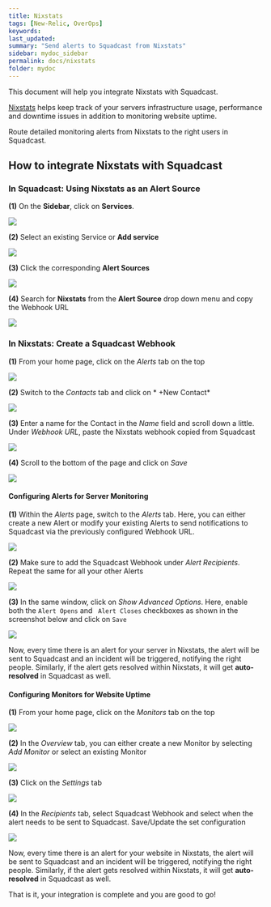 ```yaml
---
title: Nixstats
tags: [New-Relic, OverOps]
keywords: 
last_updated: 
summary: "Send alerts to Squadcast from Nixstats"
sidebar: mydoc_sidebar
permalink: docs/nixstats
folder: mydoc
---
```


This document will help you integrate Nixstats with Squadcast.

[Nixstats](https://nixstats.com/) helps keep track of your servers infrastructure usage, performance and downtime issues in addition to monitoring website uptime.

Route detailed monitoring alerts from Nixstats to the right users in Squadcast.

## How to integrate Nixstats with Squadcast

### In Squadcast: Using Nixstats as an Alert Source

**(1)** On the **Sidebar**, click on **Services**.

![](images/integration_1-1.png)

**(2)** Select an existing Service or **Add service** 

![](images/integration_1-2.png)

**(3)** Click the corresponding **Alert Sources**

![](images/integration_1.png)

**(4)** Search for **Nixstats** from  the **Alert Source** drop down menu and copy the Webhook URL

![](images/nixstats_1.png)

### In Nixstats: Create a Squadcast Webhook

**(1)** From your home page, click on the *Alerts* tab on the top

![](images/nixstats_2.png)

**(2)** Switch to the *Contacts* tab and click on * +New Contact*

![](images/nixstats_3.png)

**(3)** Enter a name for the Contact in the *Name* field and scroll down a little. Under *Webhook URL*, paste the Nixstats webhook copied from Squadcast

![](images/nixstats_4.png)

**(4)** Scroll to the bottom of the page and click on *Save*

![](images/nixstats_5.png)

#### Configuring Alerts for Server Monitoring

**(1)** Within the *Alerts* page, switch to the *Alerts* tab. Here, you can either create a new Alert or modify your existing Alerts to send notifications to Squadcast via the previously configured Webhook URL.

![](images/nixstats_6.png)

**(2)** Make sure to add the Squadcast Webhook under *Alert Recipients*. Repeat the same for all your other Alerts

![](images/nixstats_7.png)

**(3)** In the same window, click on *Show Advanced Options*. Here, enable both the `Alert Opens` and ` Alert Closes` checkboxes as shown in the screenshot below and click on `Save`

![](images/nixstats_8.png)

Now, every time there is an alert for your server in Nixstats, the alert will be sent to Squadcast and an incident will be triggered, notifying the right people. Similarly, if the alert gets resolved within Nixstats, it will get **auto-resolved** in Squadcast as well.

#### Configuring Monitors for Website Uptime

**(1)** From your home page, click on the *Monitors* tab on the top

![](images/nixstats_9.png)

**(2)** In the *Overview* tab, you can either create a new Monitor by selecting *Add Monitor* or select an existing Monitor

![](images/nixstats_10.png)

**(3)** Click on the *Settings* tab

![](images/nixstats_11.png)

**(4)** In the *Recipients* tab, select Squadcast Webhook and select when the alert needs to be sent to Squadcast. Save/Update the set configuration

![](images/nixstats_12.png)

Now, every time there is an alert for your website in Nixstats, the alert will be sent to Squadcast and an incident will be triggered, notifying the right people. Similarly, if the alert gets resolved within Nixstats, it will get **auto-resolved** in Squadcast as well.

That is it, your integration is complete and you are good to go!